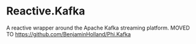 # Reactive.Kafka
A reactive wrapper around the Apache Kafka streaming platform.
MOVED TO https://github.com/BenjaminHolland/Phi.Kafka
